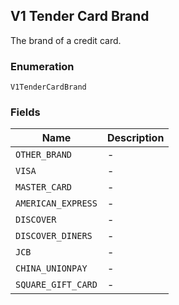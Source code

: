 ## V1 Tender Card Brand

The brand of a credit card.

### Enumeration

`V1TenderCardBrand`

### Fields

| Name | Description |
|  --- | --- |
| `OTHER_BRAND` | - |
| `VISA` | - |
| `MASTER_CARD` | - |
| `AMERICAN_EXPRESS` | - |
| `DISCOVER` | - |
| `DISCOVER_DINERS` | - |
| `JCB` | - |
| `CHINA_UNIONPAY` | - |
| `SQUARE_GIFT_CARD` | - |

